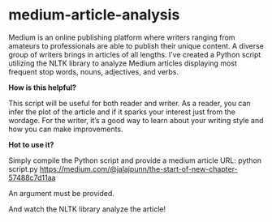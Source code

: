 # medium-article-analysis

Medium is an online publishing platform where writers ranging from amateurs to professionals are able to publish their unique content. A diverse group of writers brings in articles of all lengths. 
I’ve created a Python script utilizing the NLTK library to analyze Medium articles displaying most frequent stop words, nouns, adjectives, and verbs.

<b>How is this helpful?</b>

This script will be useful for both reader and writer. As a reader, you can infer the plot of the article and if it sparks your interest just from the wordage. For the writer, it’s a good way to learn about your writing style and how you can make improvements.

<b>Hot to use it?</b>

Simply compile the Python script and provide a medium article URL:
    python script.py https://medium.com/@jalajpunn/the-start-of-new-chapter-57488c7d11aa

An argument must be provided.

And watch the NLTK library analyze the article!
